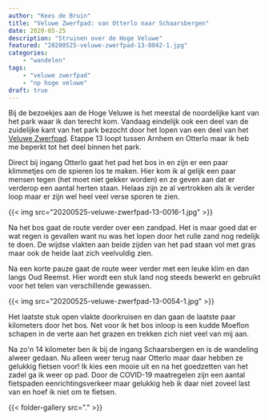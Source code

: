```yaml
---
author: "Kees de Bruin"
title: "Veluwe Zwerfpad: van Otterlo naar Schaarsbergen"
date: 2020-05-25
description: "Struinen over de Hoge Veluwe"
featured: "20200525-veluwe-zwerfpad-13-0042-1.jpg"
categories:
    - "wandelen"
tags:
    - "veluwe zwerfpad"
    - "np hoge veluwe"
draft: true
---
```


Bij de bezoekjes aan de Hoge Veluwe is het meestal de noordelijke kant van het park waar ik dan terecht kom. Vandaag eindelijk ook een deel van de zuidelijke kant van het park bezocht door het lopen van een deel van het [Veluwe Zwerfpad](https://nivon.nl/wandelpaden/veluwe-zwerfpad/). Etappe 13 loopt tussen Arnhem en Otterlo maar ik heb me beperkt tot het deel binnen het park.

<!--more-->

Direct bij ingang Otterlo gaat het pad het bos in en zijn er een paar klimmetjes om de spieren los te maken. Hier kom ik al gelijk een paar mensen tegen (het moet niet gekker worden) en ze geven aan dat er verderop een aantal herten staan. Helaas zijn ze al vertrokken als ik verder loop maar er zijn wel heel veel verse sporen te zien.

{{< img src="20200525-veluwe-zwerfpad-13-0016-1.jpg" >}}

Na het bos gaat de route verder over een zandpad. Het is maar goed dat er wat regen is gevallen want nu was het lopen door het rulle zand nog redelijk te doen. De wijdse vlakten aan beide zijden van het pad staan vol met gras maar ook de heide laat zich veelvuldig zien.

Na een korte pauze gaat de route weer verder met een leuke klim en dan langs Oud Reemst. Hier wordt een stuk land nog steeds bewerkt en gebruikt voor het telen van verschillende gewassen.

{{< img src="20200525-veluwe-zwerfpad-13-0054-1.jpg" >}}

Het laatste stuk open vlakte doorkruisen en dan gaan de laatste paar kilometers door het bos. Net voor ik het bos inloop is een kudde Moeflon schapen in de verte aan het grazen en trekken zich niet veel van mij aan.

Na zo'n 14 kilometer ben ik bij de ingang Schaarsbergen en is de wandeling alweer gedaan. Nu alleen weer terug naar Otterlo maar daar hebben ze gelukkig fietsen voor! Ik kies een mooie uit en na het goedzetten van het zadel ga ik weer op pad. Door de COVID-19 maatregelen zijn een aantal fietspaden eenrichtingsverkeer maar gelukkig heb ik daar niet zoveel last van en hoef ik niet om te fietsen.

{{< folder-gallery src="." >}}
